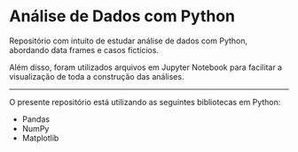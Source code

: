 # Análise de Dados com Python

Repositório com intuito de estudar análise de dados com Python, abordando data frames e casos fictícios. 


Além disso, foram utilizados arquivos em Jupyter Notebook para facilitar a visualização de toda a construção das análises.

---

O presente repositório está utilizando as seguintes bibliotecas em Python:
- Pandas
- NumPy
- Matplotlib
